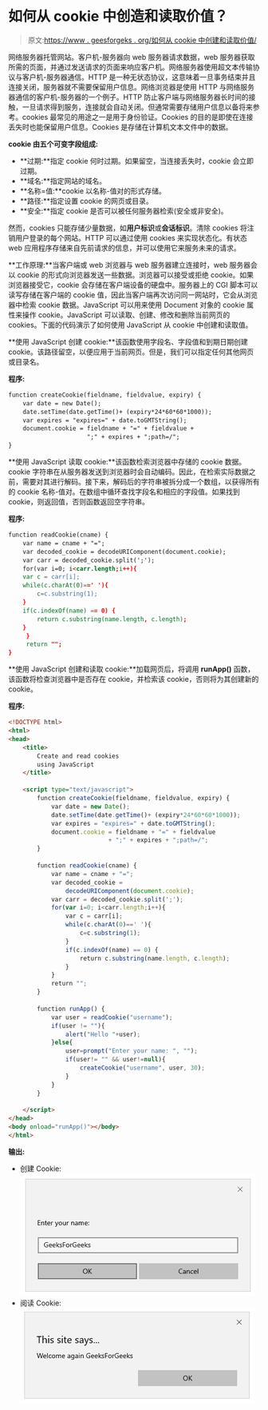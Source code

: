# 如何从 cookie 中创造和读取价值？

> 原文:[https://www . geesforgeks . org/如何从 cookie 中创建和读取价值/](https://www.geeksforgeeks.org/how-to-create-and-read-value-from-cookie/)

网络服务器托管网站。客户机-服务器向 web 服务器请求数据，web 服务器获取所需的页面，并通过发送请求的页面来响应客户机。网络服务器使用超文本传输协议与客户机-服务器通信。HTTP 是一种无状态协议，这意味着一旦事务结束并且连接关闭，服务器就不需要保留用户信息。网络浏览器是使用 HTTP 与网络服务器通信的客户机-服务器的一个例子。HTTP 防止客户端与网络服务器长时间的接触，一旦请求得到服务，连接就会自动关闭。但通常需要存储用户信息以备将来参考。cookies 最常见的用途之一是用于身份验证。Cookies 的目的是即使在连接丢失时也能保留用户信息。Cookies 是存储在计算机文本文件中的数据。

**cookie 由五个可变字段组成:**

*   **过期:**指定 cookie 何时过期。如果留空，当连接丢失时，cookie 会立即过期。
*   **域名:**指定网站的域名。
*   **名称=值:**cookie 以名称-值对的形式存储。
*   **路径:**指定设置 cookie 的网页或目录。
*   **安全:**指定 cookie 是否可以被任何服务器检索(安全或非安全)。

然而，cookies 只能存储少量数据，如**用户标识**或**会话标识**。清除 cookies 将注销用户登录的每个网站。HTTP 可以通过使用 cookies 来实现状态化。有状态 web 应用程序存储来自先前请求的信息，并可以使用它来服务未来的请求。

**工作原理:**当客户端或 web 浏览器与 web 服务器建立连接时，web 服务器会以 cookie 的形式向浏览器发送一些数据。浏览器可以接受或拒绝 cookie。如果浏览器接受它，cookie 会存储在客户端设备的硬盘中。服务器上的 CGI 脚本可以读写存储在客户端的 cookie 值，因此当客户端再次访问同一网站时，它会从浏览器中检索 cookie 数据。JavaScript 可以用来使用 Document 对象的 cookie 属性来操作 cookie。JavaScript 可以读取、创建、修改和删除当前网页的 cookies。下面的代码演示了如何使用 JavaScript 从 cookie 中创建和读取值。

**使用 JavaScript 创建 cookie:**该函数使用字段名、字段值和到期日期创建 cookie。该路径留空，以便应用于当前网页。但是，我们可以指定任何其他网页或目录名。

**程序:**

```html
function createCookie(fieldname, fieldvalue, expiry) {
    var date = new Date();
    date.setTime(date.getTime()+ (expiry*24*60*60*1000));
    var expires = "expires=" + date.toGMTString();
    document.cookie = fieldname + "=" + fieldvalue + 
                      ";" + expires + ";path=/";
}
```

**使用 JavaScript 读取 cookie:**该函数检索浏览器中存储的 cookie 数据。cookie 字符串在从服务器发送到浏览器时会自动编码。因此，在检索实际数据之前，需要对其进行解码。接下来，解码后的字符串被拆分成一个数组，以获得所有的 cookie 名称-值对。在数组中循环查找字段名和相应的字段值。如果找到 cookie，则返回值，否则函数返回空字符串。

**程序:**

```html
function readCookie(cname) {
    var name = cname + "=";
    var decoded_cookie = decodeURIComponent(document.cookie);
    var carr = decoded_cookie.split(';');
    for(var i=0; i<carr.length;i++){
    var c = carr[i];
    while(c.charAt(0)==' '){
        c=c.substring(1);
    }
    if(c.indexOf(name) == 0) {
        return c.substring(name.length, c.length);
    }
     }
     return "";
}
```

**使用 JavaScript 创建和读取 cookie:**加载网页后，将调用 **runApp()** 函数，该函数将检查浏览器中是否存在 cookie，并检索该 cookie，否则将为其创建新的 cookie。

**程序:**

```html
<!DOCTYPE html>
<html>
<head>
    <title>
        Create and read cookies
        using JavaScript
    </title>

    <script type="text/javascript">
        function createCookie(fieldname, fieldvalue, expiry) {
            var date = new Date();
            date.setTime(date.getTime()+ (expiry*24*60*60*1000));
            var expires = "expires=" + date.toGMTString();
            document.cookie = fieldname + "=" + fieldvalue
                            + ";" + expires + ";path=/";
        }

        function readCookie(cname) {
            var name = cname + "=";
            var decoded_cookie = 
                decodeURIComponent(document.cookie);
            var carr = decoded_cookie.split(';');
            for(var i=0; i<carr.length;i++){
                var c = carr[i];
                while(c.charAt(0)==' '){
                    c=c.substring(1);
                }
                if(c.indexOf(name) == 0) {
                    return c.substring(name.length, c.length);
                }
            }
            return "";
        }

        function runApp() {
            var user = readCookie("username");
            if(user != ""){
                alert("Hello "+user);
            }else{
                user=prompt("Enter your name: ", "");
                if(user!= "" && user!=null){
                    createCookie("username", user, 30);
                }
            }
        }

    </script>
</head>
<body onload="runApp()"></body>
</html>
```

**输出:**

*   创建 Cookie:
    ![](img/e3e33bd0e8505bd055dc143bcd83daba.png)
*   阅读 Cookie:
    ![](img/eacf7e8627feaabae47fc6bbba9e9a6a.png)